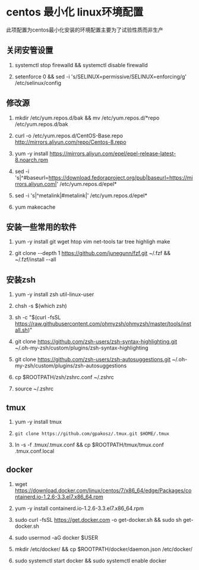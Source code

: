 # centos 最小化 linux环境配置

此项配置为centos最小化安装的环境配置主要为了试验性质而非生产

## 关闭安管设置

1. systemctl stop firewalld && systemctl disable firewalld

2. setenforce 0 && sed -i 's/SELINUX=permissive/SELINUX=enforcing/g' /etc/selinux/config

## 修改源

1. mkdir /etc/yum.repos.d/bak && mv /etc/yum.repos.d/*repo /etc/yum.repos.d/bak

2. curl -o /etc/yum.repos.d/CentOS-Base.repo http://mirrors.aliyun.com/repo/Centos-8.repo

3. yum -y install   https://mirrors.aliyun.com/epel/epel-release-latest-8.noarch.rpm

4. sed -i 's|^#baseurl=https://download.fedoraproject.org/pub|baseurl=https://mirrors.aliyun.com|' /etc/yum.repos.d/epel*

5. sed -i 's|^metalink|#metalink|' /etc/yum.repos.d/epel*

6. yum makecache

## 安装一些常用的软件

1. yum -y install  git wget htop vim net-tools tar tree highligh make

2. git clone --depth 1 https://github.com/junegunn/fzf.git ~/.fzf && ~/.fzf/install --all

## 安装zsh

1. yum -y install zsh util-linux-user

2. chsh -s $(which zsh)

3. sh -c "$(curl -fsSL https://raw.githubusercontent.com/ohmyzsh/ohmyzsh/master/tools/install.sh)"

3. git clone https://github.com/zsh-users/zsh-syntax-highlighting.git ~/.oh-my-zsh/custom/plugins/zsh-syntax-highlighting

4. git clone https://github.com/zsh-users/zsh-autosuggestions.git ~/.oh-my-zsh/custom/plugins/zsh-autosuggestions

4. cp $ROOTPATH/zsh/zshrc.conf ~/.zshrc

5. source ~/.zshrc

## tmux

1. yum -y install tmux

2. `git clone https://github.com/gpakosz/.tmux.git $HOME/.tmux`

3. ln -s -f .tmux/.tmux.conf && cp $ROOTPATH/tmux/tmux.conf .tmux.conf.local

## docker

1. wget https://download.docker.com/linux/centos/7/x86_64/edge/Packages/containerd.io-1.2.6-3.3.el7.x86_64.rpm 

2. yum -y install  containerd.io-1.2.6-3.3.el7.x86_64.rpm

3. sudo curl -fsSL https://get.docker.com -o get-docker.sh && sudo sh get-docker.sh

4. sudo usermod -aG docker $USER

5. mkdir /etc/docker/ && cp $ROOTPATH/docker/daemon.json /etc/docker/

6. sudo systemctl start docker && sudo systemctl enable docker
